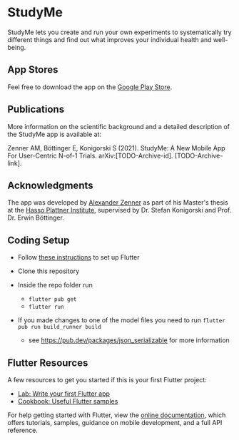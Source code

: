 # StudyMe
StudyMe lets you create and run your own experiments to systematically try different things and find out what improves your individual health and well-being.

## App Stores
Feel free to download the app on the [Google Play Store](https://play.google.com/store/apps/details?id=health.studyu.me).

## Publications
More information on the scientific background and a detailed description of the StudyMe app is available at:

Zenner AM, Böttinger E, Konigorski S (2021). StudyMe: A New Mobile App For User-Centric N-of-1 Trials. arXiv:[TODO-Archive-id]. [TODO-Archive-link].

## Acknowledgments
The app was developed by [Alexander Zenner](https://zenner.org) as part of his Master's thesis at the [Hasso Plattner Institute](https://hpi.de), supervised by Dr. Stefan Konigorski and Prof. Dr. Erwin Böttinger.

## Coding Setup
- Follow [these instructions](https://flutter.dev/docs/get-started/install) to set up Flutter
- Clone this repository
- Inside the repo folder run
  - `flutter pub get` 
  - `flutter run`

- If you made changes to one of the model files you need to run `flutter pub run build_runner build` 
  - see https://pub.dev/packages/json_serializable for more information

## Flutter Resources
A few resources to get you started if this is your first Flutter project:
- [Lab: Write your first Flutter app](https://flutter.dev/docs/get-started/codelab)
- [Cookbook: Useful Flutter samples](https://flutter.dev/docs/cookbook)

For help getting started with Flutter, view the
[online documentation](https://flutter.dev/docs), which offers tutorials,
samples, guidance on mobile development, and a full API reference.
